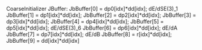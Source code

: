 CoarseInitializer
JBuffer:
JbBuffer[0] = dp0[idx]*dd[idx];     dE/dSE(3)_1
JbBuffer[1] = dp1[idx]*dd[idx];
JbBuffer[2] = dp2[idx]*dd[idx];
JbBuffer[3] = dp3[idx]*dd[idx];
JbBuffer[4] = dp4[idx]*dd[idx];
JbBuffer[5] = dp5[idx]*dd[idx];     dE/dSE(3)_6
JbBuffer[6] = dp6[idx]*dd[idx];     dE/dA
JbBuffer[7] = dp7[idx]*dd[idx];     dE/dB
JbBuffer[8] = r[idx]*dd[idx];       
JbBuffer[9] = dd[idx]*dd[idx]